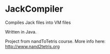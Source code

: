# JackCompiler
Compiles Jack files into VM files

Written in Java.

Project from nandToTetris course. More info here: http://www.nand2tetris.org
